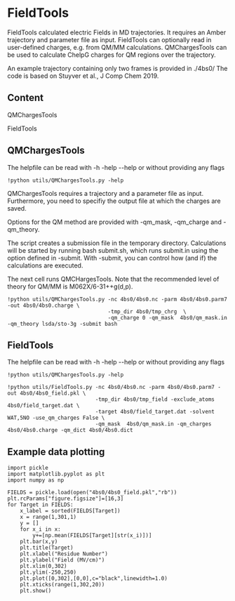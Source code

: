 # FieldTools
FieldTools calculated electric Fields in MD trajectories. It requires an Amber trajectory and parameter file as input. FieldTools can optionally read in user-defined charges, e.g. from QM/MM calculations. QMChargesTools can be used to calculate ChelpG charges for QM regions over the trajectory. 

An example trajectory containing only two frames is provided in ./4bs0/
The code is based on Stuyver et al., J Comp Chem 2019.

## Content
QMChargesTools

FieldTools

## QMChargesTools
The helpfile can be read with -h -help --help or without providing any flags
```
!python utils/QMChargesTools.py -help
```
QMChargesTools requires a trajectory and a parameter file as input. Furthermore, you need to specifiy the output file at which the charges are saved.

Options for the QM method are provided with -qm_mask, -qm_charge and -qm_theory.

The script creates a submission file in the temporary directory. Calculations will be started by running bash submit.sh, which runs submit.in using the option defined in -submit. With -submit, you can control how (and if) the calculations are executed.

The next cell runs QMCHargesTools. Note that the recommended level of theory for QM/MM is M062X/6-31++g(d,p).
```
!python utils/QMChargesTools.py -nc 4bs0/4bs0.nc -parm 4bs0/4bs0.parm7 -out 4bs0/4bs0.charge \
                                -tmp_dir 4bs0/tmp_chrg  \
                                -qm_charge 0 -qm_mask  4bs0/qm_mask.in -qm_theory lsda/sto-3g -submit bash
```

## FieldTools
The helpfile can be read with -h -help --help or without providing any flags
```
!python utils/QMChargesTools.py -help
```

```
!python utils/FieldTools.py -nc 4bs0/4bs0.nc -parm 4bs0/4bs0.parm7 -out 4bs0/4bs0_field.pkl \
                            -tmp_dir 4bs0/tmp_field -exclude_atoms 4bs0/field_target.dat \
                            -target 4bs0/field_target.dat -solvent WAT,5NO -use_qm_charges False \
                            -qm_mask  4bs0/qm_mask.in -qm_charges 4bs0/4bs0.charge -qm_dict 4bs0/4bs0.dict
```

## Example data plotting
```
import pickle
import matplotlib.pyplot as plt 
import numpy as np

FIELDS = pickle.load(open("4bs0/4bs0_field.pkl","rb"))
plt.rcParams["figure.figsize"]=[16,3]
for Target in FIELDS:
    x_label = sorted(FIELDS[Target])
    x = range(1,301,1)
    y = []
    for x_i in x:
        y+=[np.mean(FIELDS[Target][str(x_i)])]
    plt.bar(x,y)
    plt.title(Target)
    plt.xlabel("Residue Number")
    plt.ylabel("Field (MV/cm)")
    plt.xlim(0,302)
    plt.ylim(-250,250)
    plt.plot([0,302],[0,0],c="black",linewidth=1.0)
    plt.xticks(range(1,302,20))
    plt.show()
```
